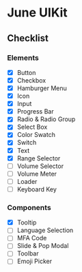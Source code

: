 # June UIKit



## Checklist

### Elements

- [x] Button
- [x] Checkbox
- [x] Hamburger Menu
- [x] Icon
- [x] Input
- [x] Progress Bar
- [x] Radio & Radio Group
- [x] Select Box
- [x] Color Swatch
- [x] Switch
- [x] Text
- [x] Range Selector
- [ ] Volume Selector
- [ ] Volume Meter
- [ ] Loader
- [ ] Keyboard Key

### Components

- [x] Tooltip
- [ ] Language Selection
- [ ] MFA Code
- [ ] Slide & Pop Modal
- [ ] Toolbar
- [ ] Emoji Picker
